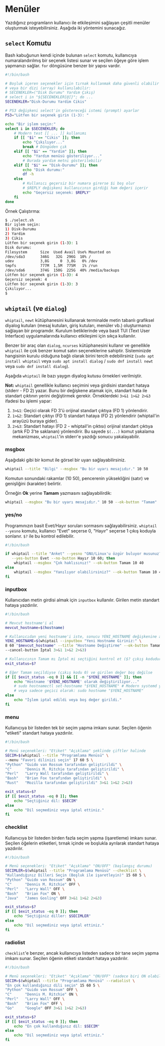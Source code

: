 # Menüler

Yazdığınız programların kullanıcı ile etkileşimini sağlayan çeşitli menüler oluşturmak isteyebilirsiniz. Aşağıda iki yöntemini sunacağız.

## `select` Komutu

Bash kabuğunun kendi içinde bulunan `select` komutu, kullanıcıya numaralandırılmış bir seçenek listesi sunar ve seçilen öğeye göre işlem yapmanızı sağlar. `for` döngüsüne benzer bir yapısı vardır.

```bash
#!/bin/bash

# Boşluk içeren seçenekler için tırnak kullanmak daha güvenli olabilir
# veya bir dizi (array) kullanılabilir:
# SECENEKLER=("Disk Durumu" Yardım Çıkış)
# select i in "${SECENEKLER[@]}"; do ...
SECENEKLER="Disk-Durumu Yardim Cikis"

# PS3 değişkeni select'in göstereceği istemi (prompt) ayarlar
PS3="Lütfen bir seçenek girin (1-3): " 

echo "Bir işlem seçin:"
select i in $SECENEKLER; do
    # Modern test [[ ... ]] kullanımı
    if [[ "$i" == "Cikis" ]]; then
        echo "Çıkılıyor..."
        break # Döngüden çık
    elif [[ "$i" == "Yardim" ]]; then
        echo "Yardım menüsü gösteriliyor..."
        # Burada yardım metni gösterilebilir
    elif [[ "$i" == "Disk-Durumu" ]]; then
        echo "Disk durumu:"
        df -h
    else
        # Kullanıcı geçersiz bir numara girerse $i boş olur
        # $REPLY değişkeni kullanıcının girdiği ham değeri içerir
        echo "Geçersiz seçenek: $REPLY"
    fi
done
```

Örnek Çalıştırma:
```bash
$ ./select.sh 
Bir işlem seçin:
1) Disk-Durumu
2) Yardim
3) Cikis
Lütfen bir seçenek girin (1-3): 1
Disk durumu:
Filesystem      Size  Used Avail Use% Mounted on
/dev/sda3       346G   32G  296G  10% /
udev            3,8G     0  3,8G   0% /dev
tmpfs           777M  1,5M  775M   1% /run
/dev/sda6       374G  150G  225G  40% /media/backups
Lütfen bir seçenek girin (1-3): 4
Geçersiz seçenek: 4
Lütfen bir seçenek girin (1-3): 3
Çıkılıyor...
$ 
```

## `whiptail` (ve `dialog`)

`whiptail`, `newt` kütüphanesini kullanarak terminalde metin tabanlı grafiksel diyalog kutuları (mesaj kutuları, giriş kutuları, menüler vb.) oluşturmanızı sağlayan bir programdır. Kurulum betiklerinde veya basit TUI (Text User Interface) uygulamalarında kullanıcı etkileşimi için sıkça kullanılır.

Benzer bir araç olan `dialog`, `ncurses` kütüphanesini kullanır ve genellikle `whiptail` ile çok benzer komut satırı seçeneklerine sahiptir. Sisteminizde hangisinin kurulu olduğuna bağlı olarak birini tercih edebilirsiniz (`sudo apt install whiptail` veya `sudo apt install dialog` / `sudo dnf install newt` veya `sudo dnf install dialog`).

Aşağıda `whiptail` ile bazı yaygın diyalog kutusu örnekleri verilmiştir.

**Not:** `whiptail` genellikle kullanıcı seçimini veya girdisini standart hataya (stderr - FD 2) yazar. Bunu bir değişkene atamak için, standart hata ile standart çıktının yerini değiştirmek gerekir. Örneklerdeki `3>&1 1>&2 2>&3` ifadesi bu işlemi yapar:
1.  `3>&1`: Geçici olarak FD 3'ü orijinal standart çıktıya (FD 1) yönlendirir.
2.  `1>&2`: Standart çıktıyı (FD 1) standart hataya (FD 2) yönlendirir (whiptail'in arayüzü buraya gider).
3.  `2>&3`: Standart hatayı (FD 2 - whiptail'in çıktısı) orijinal standart çıktıya (artık FD 3'te saklanan) yönlendirir.
Bu sayede `$(...)` komut yakalama mekanizması, `whiptail`'in stderr'e yazdığı sonucu yakalayabilir.

### msgbox

Aşağıdaki gibi bir komut ile görsel bir uyarı sağlayabilirsiniz.
```bash
whiptail --title "Bilgi" --msgbox "Bu bir uyarı mesajıdır." 10 50 
```
Komutun sonundaki rakamlar (10 50), pencerenin yüksekliğini (satır) ve genişliğini (karakter) belirtir.

Örneğin **Ok** yerine **Tamam** yazmasını sağlayabilirdik:
```bash
whiptail --msgbox "Bu bir uyarı mesajıdır." 10 50 --ok-button "Tamam"
```

### yes/no

Programınızın basit Evet/Hayır soruları sormasını sağlayabilirsiniz. `whiptail --yesno` komutu, kullanıcı "Evet" seçerse 0, "Hayır" seçerse 1 çıkış koduyla sonlanır. `$?` ile bu kontrol edilebilir.
```bash
#!/bin/bash

if whiptail --title "Anket" --yesno "GNU/Linux'u özgür buluyor musunuz?" \
   --yes-button Evet --no-button Hayır 10 60; then
    whiptail --msgbox "Çok haklısınız!" --ok-button Tamam 10 40
else
    whiptail --msgbox "Yanılıyor olabilirsiniz?" --ok-button Tamam 10 40
fi
```

### inputbox

Kullanıcıdan metin girdisi almak için `inputbox` kullanılır. Girilen metin standart hataya yazdırılır.
```bash
#!/bin/bash

# Mevcut hostname'i al
mevcut_hostname=$(hostname)

# Kullanıcıdan yeni hostname'i iste, sonucu YENI_HOSTNAME değişkenine ata
YENI_HOSTNAME=$(whiptail --inputbox "Yeni Hostname Giriniz:" \ 
8 60 "$mevcut_hostname" --title "Hostname Değiştirme" --ok-button Tamam \
--cancel-button İptal 3>&1 1>&2 2>&3)

# Kullanıcının Tamam mı İptal mi seçtiğini kontrol et ($? çıkış kodudur)
exit_status=$?

# Eğer Tamam seçildiyse (çıkış kodu 0) ve girilen değer boş değilse
if [[ $exit_status -eq 0 ]] && [[ -n "$YENI_HOSTNAME" ]]; then
    echo "Hostname '$YENI_HOSTNAME' olarak değiştiriliyor..."
    # sudo hostnamectl set-hostname "$YENI_HOSTNAME" # Modern systemd yöntemi
    # veya sadece geçici olarak: sudo hostname "$YENI_HOSTNAME"
else
    echo "İşlem iptal edildi veya boş değer girildi."
fi
```

### menu

Kullanıcıya bir listeden tek bir seçim yapma imkanı sunar. Seçilen öğenin "etiketi" standart hataya yazdırılır.
```bash
#!/bin/bash

# Menü seçenekleri: "Etiket" "Açıklama" şeklinde çiftler halinde
SECIM=$(whiptail --title "Programlama Menüsü" \
--menu "Favori dilinizi seçin" 17 60 5 \
"Python" "Guido van Rossum tarafından geliştirildi" \
"C"      "Dennis M. Ritchie tarafından geliştirildi" \
"Perl"   "Larry Wall tarafından geliştirildi" \
"Bash"   "Brian Fox tarafından geliştirildi" \
"Rust"   "Mozilla tarafından geliştirildi" 3>&1 1>&2 2>&3)

exit_status=$?
if [[ $exit_status -eq 0 ]]; then
    echo "Seçtiğiniz dil: $SECIM"
else
    echo "Dil seçmediniz veya iptal ettiniz."
fi
```

### checklist

Kullanıcıya bir listeden birden fazla seçim yapma (işaretleme) imkanı sunar. Seçilen öğelerin etiketleri, tırnak içinde ve boşlukla ayrılarak standart hataya yazdırılır.
```bash
#!/bin/bash

# Menü seçenekleri: "Etiket" "Açıklama" "ON/OFF" (başlangıç durumu)
SECIMLER=$(whiptail --title "Programlama Menüsü" --checklist \
"Kullandığınız Dilleri Seçin (Boşluk ile işaretleyin)" 15 60 5 \
"Python" "Guido van Rossum" ON \
"C"      "Dennis M. Ritchie" OFF \
"Perl"   "Larry Wall" OFF \
"Bash"   "Brian Fox" ON \
"Java"   "James Gosling" OFF 3>&1 1>&2 2>&3)

exit_status=$?
if [[ $exit_status -eq 0 ]]; then
    echo "Seçtiğiniz diller: $SECIMLER"
else
    echo "Dil seçmediniz veya iptal ettiniz."
fi
```

### radiolist

`checklist`'e benzer, ancak kullanıcıya listeden sadece *bir* tane seçim yapma imkanı sunar. Seçilen öğenin etiketi standart hataya yazdırılır.
```bash
#!/bin/bash

# Menü seçenekleri: "Etiket" "Açıklama" "ON/OFF" (sadece biri ON olabilir)
SECIM=$(whiptail --title "Programlama Menüsü" --radiolist \
"En çok kullandığınız dili seçin" 15 60 5 \
"Python" "Guido van Rossum" OFF \
"C"      "Dennis M. Ritchie" ON \
"Perl"   "Larry Wall" OFF \
"Bash"   "Brian Fox" OFF \
"Go"     "Google" OFF 3>&1 1>&2 2>&3)

exit_status=$?
if [[ $exit_status -eq 0 ]]; then
    echo "En çok kullandığınız dil: $SECIM"
else
    echo "Dil seçmediniz veya iptal ettiniz."
fi
